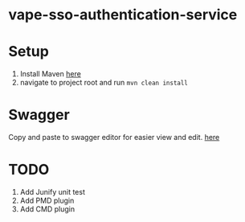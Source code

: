 # vape-sso-authentication-service

# Setup

1. Install Maven [here](https://maven.apache.org/install.html)       
2. navigate to project root and run `mvn clean install`     


# Swagger
Copy and paste to swagger editor for easier view and edit. [here](http://editor.swagger.io])

# TODO
1. Add Junify unit test
2. Add PMD plugin
3. Add CMD plugin